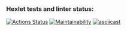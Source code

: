 ### Hexlet tests and linter status:
[![Actions Status](https://github.com/balemger/php-project-lvl1/workflows/hexlet-check/badge.svg)](https://github.com/balemger/php-project-lvl1/actions)
[![Maintainability](https://api.codeclimate.com/v1/badges/83c78db2562ead7b3ce2/maintainability)](https://codeclimate.com/github/balemger/php-project-lvl1/maintainability)
[![asciicast](https://asciinema.org/a/14.png)](https://asciinema.org/a/3ZRJCH1AM6SklEAPnS5rVcGoz)